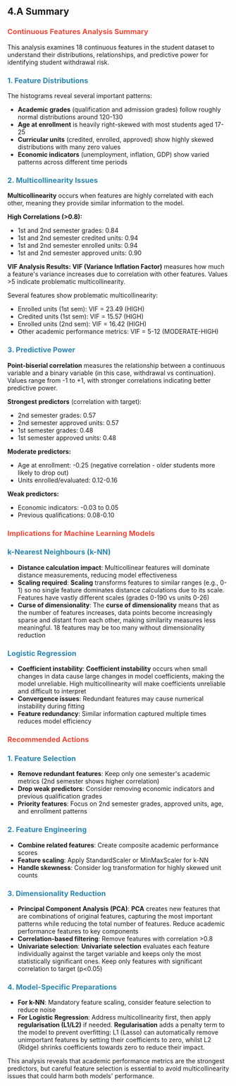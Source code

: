## 4.A Summary

### <span style="color: #e74c3c;">**Continuous Features Analysis Summary**</span>

This analysis examines 18 continuous features in the student dataset to understand their distributions, relationships, and predictive power for identifying student withdrawal risk.

### <span style="color: #2E86AB;">**1. Feature Distributions**</span>

The histograms reveal several important patterns:
- **Academic grades** (qualification and admission grades) follow roughly normal distributions around 120-130
- **Age at enrollment** is heavily right-skewed with most students aged 17-25
- **Curricular units** (credited, enrolled, approved) show highly skewed distributions with many zero values
- **Economic indicators** (unemployment, inflation, GDP) show varied patterns across different time periods


### <span style="color: #2E86AB;">**2. Multicollinearity Issues**</span>

**Multicollinearity** occurs when features are highly correlated with each other, meaning they provide similar information to the model.

**High Correlations (>0.8):**
- 1st and 2nd semester grades: 0.84
- 1st and 2nd semester credited units: 0.94  
- 1st and 2nd semester enrolled units: 0.94
- 1st and 2nd semester approved units: 0.90

**VIF Analysis Results:**
**VIF (Variance Inflation Factor)** measures how much a feature's variance increases due to correlation with other features. Values >5 indicate problematic multicollinearity.

Several features show problematic multicollinearity:
- Enrolled units (1st sem): VIF = 23.49 (HIGH)
- Credited units (1st sem): VIF = 15.57 (HIGH)  
- Enrolled units (2nd sem): VIF = 16.42 (HIGH)
- Other academic performance metrics: VIF = 5-12 (MODERATE-HIGH)

### <span style="color: #2E86AB;">**3. Predictive Power**</span>

**Point-biserial correlation** measures the relationship between a continuous variable and a binary variable (in this case, withdrawal vs continuation). Values range from -1 to +1, with stronger correlations indicating better predictive power.

**Strongest predictors** (correlation with target):
- 2nd semester grades: 0.57
- 2nd semester approved units: 0.57
- 1st semester grades: 0.48
- 1st semester approved units: 0.48

**Moderate predictors:**
- Age at enrollment: -0.25 (negative correlation - older students more likely to drop out)
- Units enrolled/evaluated: 0.12-0.16

**Weak predictors:**
- Economic indicators: -0.03 to 0.05
- Previous qualifications: 0.08-0.10

### <span style="color: #e74c3c;">**Implications for Machine Learning Models**</span>

### <span style="color: #2E86AB;">**k-Nearest Neighbours (k-NN)**</span>
- **Distance calculation impact**: Multicollinear features will dominate distance measurements, reducing model effectiveness
- **Scaling required**: **Scaling** transforms features to similar ranges (e.g., 0-1) so no single feature dominates distance calculations due to its scale. Features have vastly different scales (grades 0-190 vs units 0-26)
- **Curse of dimensionality**: The **curse of dimensionality** means that as the number of features increases, data points become increasingly sparse and distant from each other, making similarity measures less meaningful. 18 features may be too many without dimensionality reduction

### <span style="color: #2E86AB;">**Logistic Regression**</span>
- **Coefficient instability**: **Coefficient instability** occurs when small changes in data cause large changes in model coefficients, making the model unreliable. High multicollinearity will make coefficients unreliable and difficult to interpret
- **Convergence issues**: Redundant features may cause numerical instability during fitting
- **Feature redundancy**: Similar information captured multiple times reduces model efficiency

### <span style="color: #e74c3c;">**Recommended Actions**</span>

### <span style="color: #2E86AB;">**1. Feature Selection**</span>
- **Remove redundant features**: Keep only one semester's academic metrics (2nd semester shows higher correlation)
- **Drop weak predictors**: Consider removing economic indicators and previous qualification grades
- **Priority features**: Focus on 2nd semester grades, approved units, age, and enrollment patterns

### <span style="color: #2E86AB;">**2. Feature Engineering**</span>
- **Combine related features**: Create composite academic performance scores
- **Feature scaling**: Apply StandardScaler or MinMaxScaler for k-NN
- **Handle skewness**: Consider log transformation for highly skewed unit counts

### <span style="color: #2E86AB;">**3. Dimensionality Reduction**</span>
- **Principal Component Analysis (PCA)**: **PCA** creates new features that are combinations of original features, capturing the most important patterns while reducing the total number of features. Reduce academic performance features to key components
- **Correlation-based filtering**: Remove features with correlation >0.8
- **Univariate selection**: **Univariate selection** evaluates each feature individually against the target variable and keeps only the most statistically significant ones. Keep only features with significant correlation to target (p<0.05)

### <span style="color: #2E86AB;">**4. Model-Specific Preparations**</span>
- **For k-NN**: Mandatory feature scaling, consider feature selection to reduce noise
- **For Logistic Regression**: Address multicollinearity first, then apply **regularisation (L1/L2)** if needed. **Regularisation** adds a penalty term to the model to prevent overfitting: L1 (Lasso) can automatically remove unimportant features by setting their coefficients to zero, whilst L2 (Ridge) shrinks coefficients towards zero to reduce their impact.

This analysis reveals that academic performance metrics are the strongest predictors, but careful feature selection is essential to avoid multicollinearity issues that could harm both models' performance.